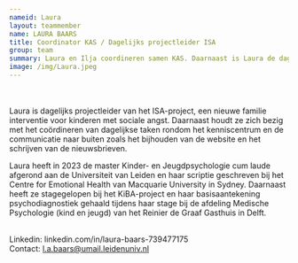 ```yaml
---
nameid: Laura
layout: teammember
name: LAURA BAARS
title: Coordinator KAS / Dagelijks projectleider ISA
group: team
summary: Laura en Ilja coordineren samen KAS. Daarnaast is Laura de dagelijks projectleider van ISA.
image: /img/Laura.jpeg
---
```




<br>
<br>
Laura is dagelijks projectleider van het ISA-project, een nieuwe familie interventie voor kinderen met sociale angst. Daarnaast houdt ze zich bezig met het coördineren van dagelijkse taken rondom het kenniscentrum en de communicatie naar buiten zoals het bijhouden van de website en het schrijven van de nieuwsbrieven.

Laura heeft in 2023 de master Kinder- en Jeugdpsychologie cum laude afgerond aan de Universiteit van Leiden en haar scriptie geschreven bij het Centre for Emotional Health van Macquarie University in Sydney. Daarnaast heeft ze stagegelopen bij het KiBA-project en haar basisaantekening psychodiagnostiek gehaald tijdens haar stage bij de afdeling Medische Psychologie (kind en jeugd) van het Reinier de Graaf Gasthuis in Delft.
<br>
<br>

Linkedin: linkedin.com/in/laura-baars-739477175
<br>
Contact: l.a.baars@umail.leidenuniv.nl

